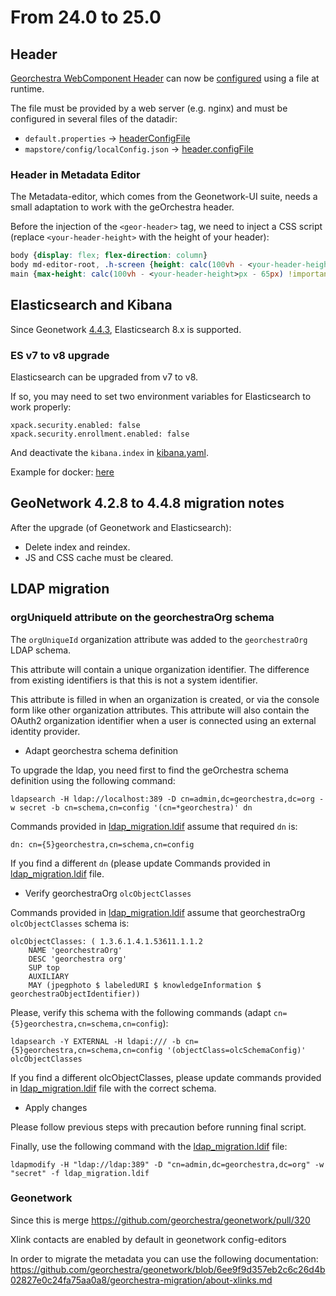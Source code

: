# From 24.0 to 25.0

## Header

[Georchestra WebComponent Header](https://github.com/georchestra) can now be [configured](https://github.com/georchestra/header/blob/main/CONFIG.md) using a file at runtime.

The file must be provided by a web server (e.g. nginx) and must be configured in several files of the datadir:
- `default.properties` -> [headerConfigFile](https://github.com/georchestra/datadir/blob/25.0/default.properties#L49)
- `mapstore/config/localConfig.json` -> [header.configFile](https://github.com/georchestra/datadir/blob/docker-25.0/mapstore/configs/localConfig.json#L29)

### Header in Metadata Editor

The Metadata-editor, which comes from the Geonetwork-UI suite, needs a small adaptation to work with the geOrchestra header.

Before the injection of the `<geor-header>` tag, we need to inject a CSS script (replace `<your-header-height>` with the height of your header):

```css
body {display: flex; flex-direction: column} 
body md-editor-root, .h-screen {height: calc(100vh - <your-header-height>px);}
main {max-height: calc(100vh - <your-header-height>px - 65px) !important}
```

## Elasticsearch and Kibana

Since Geonetwork [4.4.3](https://docs.geonetwork-opensource.org/4.4/overview/change-log/version-4.4.3/#index-changes), Elasticsearch 8.x is supported. 

### ES v7 to v8 upgrade

Elasticsearch can be upgraded from v7 to v8.

If so, you may need to set two environment variables for Elasticsearch to work properly:
```
xpack.security.enabled: false
xpack.security.enrollment.enabled: false
```

And deactivate the `kibana.index` in [kibana.yaml](https://github.com/georchestra/docker/blob/25.0/resources/kibana/kibana.yml#L3).

Example for docker: [here](https://github.com/georchestra/docker/blob/25.0/docker-compose.yml#L365-L366)

## GeoNetwork 4.2.8 to 4.4.8 migration notes

After the upgrade (of Geonetwork and Elasticsearch):
- Delete index and reindex.
- JS and CSS cache must be cleared.

## LDAP migration
### orgUniqueId attribute on the georchestraOrg schema

The `orgUniqueId` organization attribute was added to the `georchestraOrg` LDAP schema.

This attribute will contain a unique organization identifier. The difference from existing identifiers is that this is not a system identifier.

This attribute is filled in when an organization is created, or via the console form like other organization attributes. This attribute will also contain the OAuth2 organization identifier when a user is connected using an external identity provider.
* Adapt georchestra schema definition

To upgrade the ldap, you need first to find the geOrchestra schema definition using the following command:

```
ldapsearch -H ldap://localhost:389 -D cn=admin,dc=georchestra,dc=org -w secret -b cn=schema,cn=config '(cn=*georchestra)' dn
```

Commands provided in [ldap_migration.ldif](ldap_migration.ldif) assume that required `dn` is:

`dn: cn={5}georchestra,cn=schema,cn=config`

If you find a different `dn` (please update Commands provided in [ldap_migration.ldif](ldap_migration.ldif) file.

* Verify georchestraOrg `olcObjectClasses`

Commands provided in [ldap_migration.ldif](ldap_migration.ldif) assume that georchestraOrg `olcObjectClasses` schema is:

```
olcObjectClasses: ( 1.3.6.1.4.1.53611.1.1.2
    NAME 'georchestraOrg'
    DESC 'georchestra org'
    SUP top
    AUXILIARY
    MAY (jpegphoto $ labeledURI $ knowledgeInformation $ georchestraObjectIdentifier))
```
Please, verify this schema with the following commands (adapt `cn={5}georchestra,cn=schema,cn=config`): 

```
ldapsearch -Y EXTERNAL -H ldapi:/// -b cn={5}georchestra,cn=schema,cn=config '(objectClass=olcSchemaConfig)' olcObjectClasses
```

If you find a different olcObjectClasses, please update commands provided in [ldap_migration.ldif](ldap_migration.ldif) file with the correct schema.
 

* Apply changes

Please follow previous steps with precaution before running final script.

Finally, use the following command with the [ldap_migration.ldif](ldap_migration.ldif) file:

```
ldapmodify -H "ldap://ldap:389" -D "cn=admin,dc=georchestra,dc=org" -w "secret" -f ldap_migration.ldif
```

### Geonetwork

Since this is merge <https://github.com/georchestra/geonetwork/pull/320>

Xlink contacts are enabled by default in geonetwork config-editors

In order to migrate the metadata you can use the following documentation: <https://github.com/georchestra/geonetwork/blob/6ee9f9d357eb2c6c26d4b02827e0c24fa75aa0a8/georchestra-migration/about-xlinks.md>
